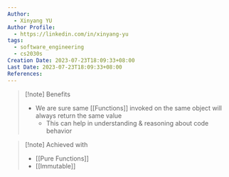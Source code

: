 ```yaml
---
Author:
  - Xinyang YU
Author Profile:
  - https://linkedin.com/in/xinyang-yu
tags:
  - software_engineering
  - cs2030s
Creation Date: 2023-07-23T18:09:33+08:00
Last Date: 2023-07-23T18:09:33+08:00
References:
---
```

>[!note] Benefits
>- We are sure same [[Functions]] invoked on the same object will always return the same value
>	- This can help in understanding & reasoning about code behavior

>[!note] Achieved with
>- [[Pure Functions]]
>- [[Immutable]]